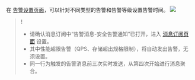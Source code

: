 在 [告警设置页面](https://console.cloud.tencent.com/dsaudit/alarm)，可以针对不同类型的告警和告警等级设置告警时间。
![](https://qcloudimg.tencent-cloud.cn/raw/ca3bde245e5bc5d2840f7da0455c81b8.png)
>!
>- 请确认消息订阅中“告警消息-安全告警通知”已打开，进入 [消息订阅页面](https://console.cloud.tencent.com/message/subscription) 设置。
>- 其中性能超限告警（QPS、存储超出规格限制），将自动发出告警，无须设置。
>- 同一行为触发的告警消息前三次实时发送，从第四次开始进行消息聚合。
